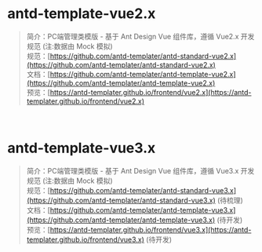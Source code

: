# antd-template-vue2.x 
>简介：PC端管理类模版 - 基于 Ant Design Vue 组件库，遵循 Vue2.x 开发规范  (注:数据由 Mock 模拟)<br />
>规范：[https://github.com/antd-templater/antd-standard-vue2.x](https://github.com/antd-templater/antd-standard-vue2.x)<br />
>文档：[https://github.com/antd-templater/antd-template-vue2.x](https://github.com/antd-templater/antd-template-vue2.x)<br />
>预览：[https://antd-templater.github.io/frontend/vue2.x](https://antd-templater.github.io/frontend/vue2.x)<br />

<br />

# antd-template-vue3.x 
>简介：PC端管理类模版 - 基于 Ant Design Vue 组件库，遵循 Vue3.x 开发规范  (注:数据由 Mock 模拟)<br />
>规范：[https://github.com/antd-templater/antd-standard-vue3.x](https://github.com/antd-templater/antd-standard-vue3.x) (待梳理)<br />
>文档：[https://github.com/antd-templater/antd-template-vue3.x](https://github.com/antd-templater/antd-template-vue3.x) (待开发)<br />
>预览：[https://antd-templater.github.io/frontend/vue3.x](https://antd-templater.github.io/frontend/vue3.x) (待开发)<br />
